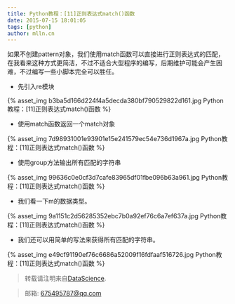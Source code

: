 ```yaml
---
title: Python教程：[11]正则表达式match()函数
date: 2015-07-15 18:01:05
tags: [python]
author: mlln.cn
---
```

如果不创建pattern对象，我们使用match函数可以直接进行正则表达式的匹配，在我看来这种方式更简洁，不过不适合大型程序的编写，后期维护可能会产生困难，不过编写一些小脚本完全可以胜任。

- 先引入re模块

{% asset_img b3ba5d166d224f4a5decda380bf790529822d161.jpg Python教程：[11]正则表达式match()函数 %}

- 使用match函数返回一个match对象

{% asset_img 7d98931001e93901e15e241579ec54e736d1967a.jpg Python教程：[11]正则表达式match()函数 %}

- 使用group方法输出所有匹配的字符串

{% asset_img 99636c0e0cf3d7cafe83965df01fbe096b63a961.jpg Python教程：[11]正则表达式match()函数 %}

- 我们看一下m的数据类型。

{% asset_img 9a1151c2d56285352ebc7b0a92ef76c6a7ef637a.jpg Python教程：[11]正则表达式match()函数 %}

- 我们还可以用简单的写法来获得所有匹配的字符串。

{% asset_img e49cf91190ef76c6686a52009f16fdfaaf516726.jpg Python教程：[11]正则表达式match()函数 %}

> 转载请注明来自[DataScience](http://mlln.cn).

> 邮箱: 675495787@qq.com 

